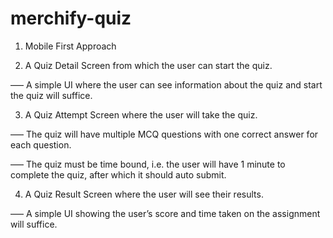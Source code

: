 # merchify-quiz

1. Mobile First Approach

2. A Quiz Detail Screen from which the user can start the quiz.

––– A simple UI where the user can see information about the quiz and start the quiz will suffice.

3. A Quiz Attempt Screen where the user will take the quiz.

––– The quiz will have multiple MCQ questions with one correct answer for each question.

––– The quiz must be time bound, i.e. the user will have 1 minute to complete the quiz, after which it should auto submit.

4. A Quiz Result Screen where the user will see their results.

––– A simple UI showing the user’s score and time taken on the assignment will suffice.
